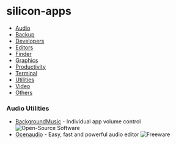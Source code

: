 # silicon-apps
 
- [Audio](#audio)
- [Backup](#backup)
- [Developers](#developers)
- [Editors](#editors)
- [Finder](#finder)
- [Graphics](#graphics)
- [Productivity](#productivity)
- [Terminal](#terminal)
- [Utilities](#utilities)
- [Video](#video)
- [Others](#others)

### Audio Utilities

* [BackgroundMusic](https://github.com/kyleneideck/BackgroundMusic/releases) - Individual app volume control ![Open-Source Software][OSS Icon]
* [Ocenaudio](https://www.ocenaudio.com) - Easy, fast and powerful audio editor ![Freeware][Freeware Icon]

[Appstore Icon]: https://cdn.rawgit.com/nagyfranky/silicon-apps/master/media/appstore.svg
[OSS Icon]: https://cdn.rawgit.com/nagyfranky/silicon-apps/master/media/oss.svg
[Freeware Icon]: https://cdn.rawgit.com/nagyfranky/silicon-apps/master/media/freeware.svg
